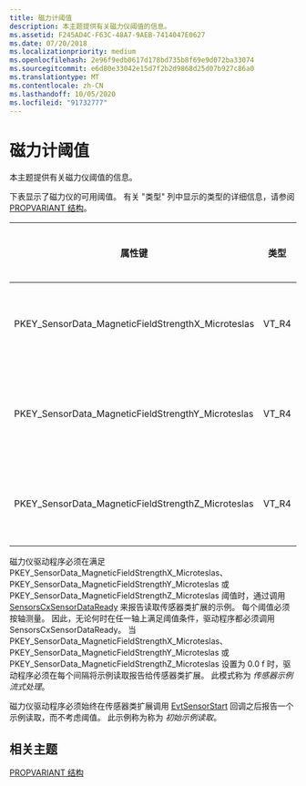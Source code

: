 ```yaml
---
title: 磁力计阈值
description: 本主题提供有关磁力仪阈值的信息。
ms.assetid: F245AD4C-F63C-48A7-9AEB-7414047E0627
ms.date: 07/20/2018
ms.localizationpriority: medium
ms.openlocfilehash: 2e96f9edb0617d178bd735b8f69e9d072ba33074
ms.sourcegitcommit: e6d80e33042e15d7f2b2d9868d25d07b927c86a0
ms.translationtype: MT
ms.contentlocale: zh-CN
ms.lasthandoff: 10/05/2020
ms.locfileid: "91732777"
---
```

# <a name="magnetometer-thresholds"></a>磁力计阈值


本主题提供有关磁力仪阈值的信息。

下表显示了磁力仪的可用阈值。 有关 "类型" 列中显示的类型的详细信息，请参阅 [PROPVARIANT 结构](/windows/win32/api/propidlbase/ns-propidlbase-propvariant)。

|属性键|类型|必需/可选|默认值|说明|
|---|---|---|---|---|
|PKEY_SensorData_MagneticFieldStrengthX_Microteslas|VT_R4|必须|5.0 f|达到阈值时所需的最小磁性字段变化量（以 microteslas 为单位）。|
|PKEY_SensorData_MagneticFieldStrengthY_Microteslas|VT_R4|必须|5.0 f|达到阈值时，需要沿 y 轴的最小磁场变化量，以 microteslas 度量。|
|PKEY_SensorData_MagneticFieldStrengthZ_Microteslas|VT_R4|必须|5.0 f|达到阈值时所需的区域的最小磁场变化量（以 microteslas 为单位）。|

磁力仪驱动程序必须在满足 PKEY_SensorData_MagneticFieldStrengthX_Microteslas、PKEY_SensorData_MagneticFieldStrengthY_Microteslas 或 PKEY_SensorData_MagneticFieldStrengthZ_Microteslas 阈值时，通过调用 [SensorsCxSensorDataReady](/windows-hardware/drivers/ddi/sensorscx/nf-sensorscx-sensorscxsensordataready) 来报告读取传感器类扩展的示例。 每个阈值必须按轴测量。 因此，无论何时在任一轴上满足阈值条件，驱动程序都必须调用 SensorsCxSensorDataReady。
当 PKEY_SensorData_MagneticFieldStrengthX_Microteslas、PKEY_SensorData_MagneticFieldStrengthY_Microteslas 或 PKEY_SensorData_MagneticFieldStrengthZ_Microteslas 设置为 0.0 f 时，驱动程序必须在每个间隔将示例读取报告给传感器类扩展。 此模式称为 *传感器示例流式处理*。

磁力仪驱动程序必须始终在传感器类扩展调用 [EvtSensorStart](/windows-hardware/drivers/ddi/sensorscx/ns-sensorscx-_sensor_controller_config) 回调之后报告一个示例读取，而不考虑阈值。 此示例称为称为 *初始示例读取*。

## <a name="related-topics"></a>相关主题


[PROPVARIANT 结构](/windows/win32/api/propidlbase/ns-propidlbase-propvariant)